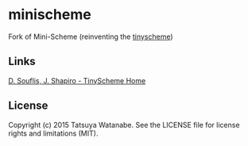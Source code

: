 minischeme
==========

Fork of Mini-Scheme (reinventing the [tinyscheme](https://github.com/ignorabimus/tinyscheme "Experimental fork of TinyScheme and extensions TSX, RE."))


Links
-----

[D. Souflis, J. Shapiro - TinyScheme Home](http://tinyscheme.sourceforge.net/home.html)


License
-------

Copyright (c) 2015 Tatsuya Watanabe. See the LICENSE file for license rights and limitations (MIT).
